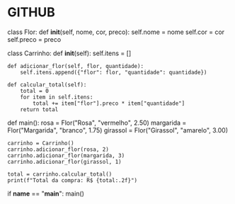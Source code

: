 # GITHUB
class Flor:
    def __init__(self, nome, cor, preco):
        self.nome = nome
        self.cor = cor
        self.preco = preco

class Carrinho:
    def __init__(self):
        self.itens = []

    def adicionar_flor(self, flor, quantidade):
        self.itens.append({"flor": flor, "quantidade": quantidade})

    def calcular_total(self):
        total = 0
        for item in self.itens:
            total += item["flor"].preco * item["quantidade"]
        return total

def main():
    rosa = Flor("Rosa", "vermelho", 2.50)
    margarida = Flor("Margarida", "branco", 1.75)
    girassol = Flor("Girassol", "amarelo", 3.00)

    carrinho = Carrinho()
    carrinho.adicionar_flor(rosa, 2)
    carrinho.adicionar_flor(margarida, 3)
    carrinho.adicionar_flor(girassol, 1)

    total = carrinho.calcular_total()
    print(f"Total da compra: R$ {total:.2f}")

if __name__ == "__main__":
    main()
